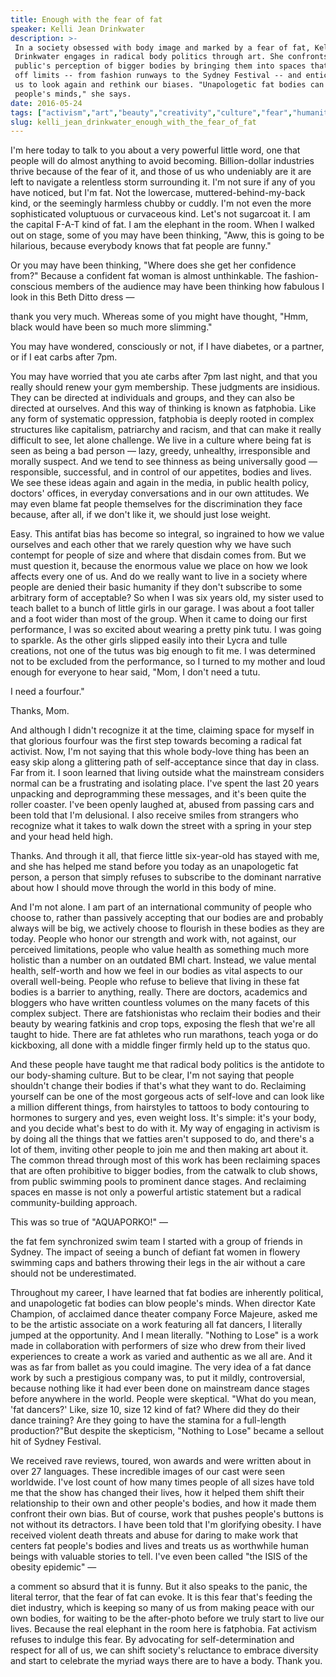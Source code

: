 ```yaml
---
title: Enough with the fear of fat
speaker: Kelli Jean Drinkwater
description: >-
 In a society obsessed with body image and marked by a fear of fat, Kelli Jean
 Drinkwater engages in radical body politics through art. She confronts the
 public's perception of bigger bodies by bringing them into spaces that were once
 off limits -- from fashion runways to the Sydney Festival -- and entices all of
 us to look again and rethink our biases. "Unapologetic fat bodies can blow
 people's minds," she says.
date: 2016-05-24
tags: ["activism","art","beauty","creativity","culture","fear","humanity","obesity","identity","performance-art","photography","social-change","self","society","tedx"]
slug: kelli_jean_drinkwater_enough_with_the_fear_of_fat
---
```


I'm here today to talk to you about a very powerful little word, one that people will do
almost anything to avoid becoming. Billion-dollar industries thrive because of the fear of
it, and those of us who undeniably are it are left to navigate a relentless storm
surrounding it. I'm not sure if any of you have noticed, but I'm fat. Not the lowercase,
muttered-behind-my-back kind, or the seemingly harmless chubby or cuddly. I'm not even the
more sophisticated voluptuous or curvaceous kind. Let's not sugarcoat it. I am the capital
F-A-T kind of fat. I am the elephant in the room. When I walked out on stage, some of you
may have been thinking, "Aww, this is going to be hilarious, because everybody knows that
fat people are funny."

Or you may have been thinking, "Where does she get her confidence from?" Because a
confident fat woman is almost unthinkable. The fashion-conscious members of the audience
may have been thinking how fabulous I look in this Beth Ditto dress —

thank you very much. Whereas some of you might have thought, "Hmm, black would have been
so much more slimming."

You may have wondered, consciously or not, if I have diabetes, or a partner, or if I eat
carbs after 7pm.

You may have worried that you ate carbs after 7pm last night, and that you really should
renew your gym membership. These judgments are insidious. They can be directed at
individuals and groups, and they can also be directed at ourselves. And this way of
thinking is known as fatphobia. Like any form of systematic oppression, fatphobia is deeply
rooted in complex structures like capitalism, patriarchy and racism, and that can make it
really difficult to see, let alone challenge. We live in a culture where being fat is seen
as being a bad person — lazy, greedy, unhealthy, irresponsible and morally suspect. And we
tend to see thinness as being universally good — responsible, successful, and in control
of our appetites, bodies and lives. We see these ideas again and again in the media, in
public health policy, doctors' offices, in everyday conversations and in our own
attitudes. We may even blame fat people themselves for the discrimination they face
because, after all, if we don't like it, we should just lose weight.

Easy. This antifat bias has become so integral, so ingrained to how we value ourselves and
each other that we rarely question why we have such contempt for people of size and where
that disdain comes from. But we must question it, because the enormous value we place on
how we look affects every one of us. And do we really want to live in a society where
people are denied their basic humanity if they don't subscribe to some arbitrary form of
acceptable? So when I was six years old, my sister used to teach ballet to a bunch of
little girls in our garage. I was about a foot taller and a foot wider than most of the
group. When it came to doing our first performance, I was so excited about wearing a
pretty pink tutu. I was going to sparkle. As the other girls slipped easily into their
Lycra and tulle creations, not one of the tutus was big enough to fit me. I was determined
not to be excluded from the performance, so I turned to my mother and loud enough for
everyone to hear said, "Mom, I don't need a tutu.

I need a fourfour."

Thanks, Mom.

And although I didn't recognize it at the time, claiming space for myself in that glorious
fourfour was the first step towards becoming a radical fat activist. Now, I'm not saying
that this whole body-love thing has been an easy skip along a glittering path of
self-acceptance since that day in class. Far from it. I soon learned that living outside
what the mainstream considers normal can be a frustrating and isolating place. I've spent
the last 20 years unpacking and deprogramming these messages, and it's been quite the
roller coaster. I've been openly laughed at, abused from passing cars and been told that
I'm delusional. I also receive smiles from strangers who recognize what it takes to walk
down the street with a spring in your step and your head held high.

Thanks. And through it all, that fierce little six-year-old has stayed with me, and she
has helped me stand before you today as an unapologetic fat person, a person that simply
refuses to subscribe to the dominant narrative about how I should move through the world
in this body of mine.

And I'm not alone. I am part of an international community of people who choose to, rather
than passively accepting that our bodies are and probably always will be big, we actively
choose to flourish in these bodies as they are today. People who honor our strength and
work with, not against, our perceived limitations, people who value health as something
much more holistic than a number on an outdated BMI chart. Instead, we value mental
health, self-worth and how we feel in our bodies as vital aspects to our overall
well-being. People who refuse to believe that living in these fat bodies is a barrier to
anything, really. There are doctors, academics and bloggers who have written countless
volumes on the many facets of this complex subject. There are fatshionistas who reclaim
their bodies and their beauty by wearing fatkinis and crop tops, exposing the flesh that
we're all taught to hide. There are fat athletes who run marathons, teach yoga or do
kickboxing, all done with a middle finger firmly held up to the status
quo.

And these people have taught me that radical body politics is the antidote to our
body-shaming culture. But to be clear, I'm not saying that people shouldn't change their
bodies if that's what they want to do. Reclaiming yourself can be one of the most gorgeous
acts of self-love and can look like a million different things, from hairstyles to tattoos
to body contouring to hormones to surgery and yes, even weight loss. It's simple: it's
your body, and you decide what's best to do with it. My way of engaging in activism is by
doing all the things that we fatties aren't supposed to do, and there's a lot of them,
inviting other people to join me and then making art about it. The common thread through
most of this work has been reclaiming spaces that are often prohibitive to bigger bodies,
from the catwalk to club shows, from public swimming pools to prominent dance stages. And
reclaiming spaces en masse is not only a powerful artistic statement but a radical
community-building approach.

This was so true of "AQUAPORKO!" —

the fat fem synchronized swim team I started with a group of friends in Sydney. The impact
of seeing a bunch of defiant fat women in flowery swimming caps and bathers throwing their
legs in the air without a care should not be underestimated.

Throughout my career, I have learned that fat bodies are inherently political, and
unapologetic fat bodies can blow people's minds. When director Kate Champion, of acclaimed
dance theater company Force Majeure, asked me to be the artistic associate on a work
featuring all fat dancers, I literally jumped at the opportunity. And I mean literally.
"Nothing to Lose" is a work made in collaboration with performers of size who drew from
their lived experiences to create a work as varied and authentic as we all are. And it was
as far from ballet as you could imagine. The very idea of a fat dance work by such a
prestigious company was, to put it mildly, controversial, because nothing like it had ever
been done on mainstream dance stages before anywhere in the world. People were skeptical.
"What do you mean, 'fat dancers?' Like, size 10, size 12 kind of fat? Where did they do
their dance training? Are they going to have the stamina for a full-length production?"But
despite the skepticism, "Nothing to Lose" became a sellout hit of Sydney
Festival.

We received rave reviews, toured, won awards and were written about in over 27 languages.
These incredible images of our cast were seen worldwide. I've lost count of how many times
people of all sizes have told me that the show has changed their lives, how it helped them
shift their relationship to their own and other people's bodies, and how it made them
confront their own bias. But of course, work that pushes people's buttons is not without
its detractors. I have been told that I'm glorifying obesity. I have received violent
death threats and abuse for daring to make work that centers fat people's bodies and lives
and treats us as worthwhile human beings with valuable stories to tell. I've even been
called "the ISIS of the obesity epidemic" —

a comment so absurd that it is funny. But it also speaks to the panic, the literal terror,
that the fear of fat can evoke. It is this fear that's feeding the diet industry, which is
keeping so many of us from making peace with our own bodies, for waiting to be the
after-photo before we truly start to live our lives. Because the real elephant in the room
here is fatphobia. Fat activism refuses to indulge this fear. By advocating for
self-determination and respect for all of us, we can shift society's reluctance to embrace
diversity and start to celebrate the myriad ways there are to have a body. Thank
you.

<!--
ad_duration=3.33
event="TEDxSydney"
external_start_time=0
has_talk_citation=0
intro_duration=11.82
is_subtitle_required="False"
is_talk_featured="True"
language="en"
language_swap="False"
native_language="en"
number_of_related_talks=6
number_of_speakers=1
number_of_subtitled_videos=30
number_of_tags=15
number_of_talk_download_languages=30
number_of_talk_more_resources=0
number_of_talk_recommendations=1
number_of_talks_take_actions=0
post_ad_duration=0.83
published_timestamp="2016-10-28 16:55:49"
recording_date="2016-05-24"
speaker_description="Artist, activist"
speaker_is_published=1
speaker_name="Kelli Jean Drinkwater"
talk_more_resources=[]
talk_name="Enough with the fear of fat"
talk_recommendations_blurb="Check out these extra resources, curated by Kelli Jean Drinkwater."
talks_tags=["activism","art","beauty","creativity","culture","fear","humanity","obesity","identity","performance-art","photography","social-change","self","society","tedx"]
talks_take_action=[]
url_audio="https://download.ted.com/talks/KelliJeanDrinkwater_2016X.mp3?apikey=acme-roadrunner"
url_photo_speaker="https://pe.tedcdn.com/images/ted/65fcd1de70163a49a06ba5ed4ee88b95b8ae45a8_254x191.jpg"
url_photo_talk="https://s3.amazonaws.com/talkstar-photos/uploads/4024c0cc-724a-42cc-aa88-82c80bff2c35/KelliJeanDrinkwater_2016X-embed.jpg"
url_webpage="https://www.ted.com/talks/kelli_jean_drinkwater_enough_with_the_fear_of_fat"
video_type_name="TEDx Talk"
-->